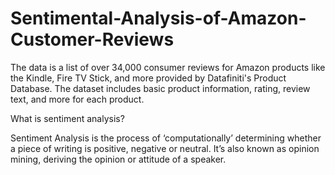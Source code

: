 # Sentimental-Analysis-of-Amazon-Customer-Reviews
The data is a list of over 34,000 consumer reviews for Amazon products like the Kindle, Fire TV Stick, and more provided by Datafiniti's Product Database. The dataset includes basic product information, rating, review text, and more for each product. 

What is sentiment analysis?

Sentiment Analysis is the process of ‘computationally’ determining whether a piece of writing is positive, negative or neutral. It’s also known as opinion mining, deriving the opinion or attitude of a speaker.
